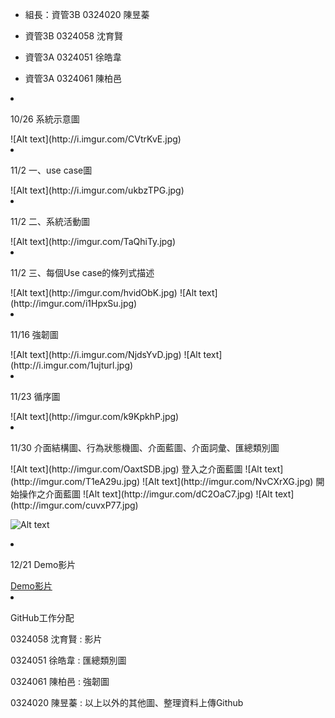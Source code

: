<ul>
<li><p>組長：資管3B 0324020 陳昱蓁</p></li>
<li><p>資管3B 0324058 沈育賢</p></li>
<li><p>資管3A 0324051 徐皓韋</p></li>
<li><p>資管3A 0324061 陳柏邑</p></li>
</ul>
<li><p>10/26 系統示意圖</p></li>
![Alt text](http://i.imgur.com/CVtrKvE.jpg)
<li><p>11/2 一、use case圖</p></li>
![Alt text](http://i.imgur.com/ukbzTPG.jpg)
<li><p>11/2 二、系統活動圖</p></li>
![Alt text](http://imgur.com/TaQhiTy.jpg)
<li><p>11/2 三、每個Use case的條列式描述</p></li>
![Alt text](http://imgur.com/hvidObK.jpg)
![Alt text](http://imgur.com/i1HpxSu.jpg)
<li><p>11/16 強韌圖</p></li>
![Alt text](http://i.imgur.com/NjdsYvD.jpg)
![Alt text](http://i.imgur.com/1ujturl.jpg)
<li><p>11/23 循序圖</p></li>
![Alt text](http://imgur.com/k9KpkhP.jpg)
<li><p>11/30 介面結構圖、行為狀態機圖、介面藍圖、介面詞彙、匯總類別圖</p></li>
![Alt text](http://imgur.com/OaxtSDB.jpg)
登入之介面藍圖
![Alt text](http://imgur.com/T1eA29u.jpg)
![Alt text](http://imgur.com/NvCXrXG.jpg)
開始操作之介面藍圖
![Alt text](http://imgur.com/dC2OaC7.jpg)
![Alt text](http://imgur.com/cuvxP77.jpg)

![Alt text](http://imgur.com/kquKHM8.jpg)
<li><p>12/21 Demo影片</p></li>
<a href="https://youtu.be/4LlnX6GD_c0">Demo影片</a>
<li><p>GitHub工作分配</p></li>
<p>0324058 沈育賢 : 影片</p>
<p>0324051 徐皓韋 : 匯總類別圖</p>
<p>0324061 陳柏邑 : 強韌圖</p>
<p>0324020 陳昱蓁 : 以上以外的其他圖、整理資料上傳Github</p>